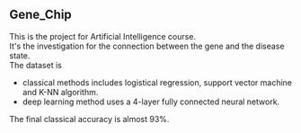 ## Gene_Chip

This is the project for Artificial Intelligence course.  
It's the investigation for the connection between the gene and the disease state.  
The dataset is 

* classical methods includes logistical regression, support vector machine and K-NN algorithm.  
* deep learning method uses a 4-layer fully connected neural network.  

The final classical accuracy is almost 93%.